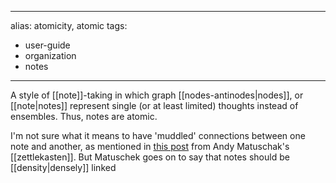 
---
alias: atomicity, atomic
tags:
  - user-guide
  - organization
  - notes
---
A style of [[note]]-taking in which graph [[nodes-antinodes|nodes]], or [[note|notes]] represent single (or at least limited) thoughts instead of ensembles. Thus, notes are atomic.

I'm not sure what it means to have 'muddled' connections between one note and another, as mentioned in [this post](https://notes.andymatuschak.org/Evergreen_notes_should_be_atomic) from Andy Matuschak's [[zettlekasten]]. But Matuschek goes on to say that notes should be [[density|densely]] linked
